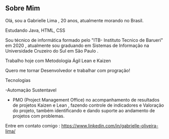 ## Sobre Mim

Olá, sou a Gabrielle Lima , 20 anos, atualmente  morando no Brasil.

Estudando Java,  HTML, CSS

Sou técnico de informática formado pelo "ITB- Instituto Tecnico de Barueri" em 2020 , atualmente sou graduando  em Sistemas de Informação  na Universidade Cruzeiro do Sul  em  São Paulo .

Trabalho hoje com Metodologia Ágil  Lean e Kaizen

Quero me tornar Desenvolvedor  e  trabalhar com progração! 

Tecnologias 

-Automação Sustentavel 
-  PMO (Project Management Office) no acompanhamento de resultados de projetos Kaizen e Lean , fazendo controle de indicadores e Valoração do projeto, também identificando e dando suporte ao andamento de projetos com problemas.

Entre em contato comigo :
https://www.linkedin.com/in/gabrielle-oliveira-lima/
